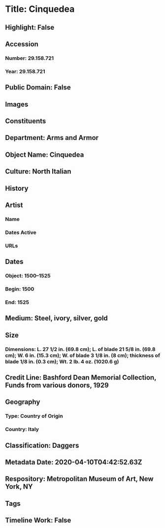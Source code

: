 # Title: Cinquedea
## Highlight: False
## Accession
### Number: 29.158.721
### Year: 29.158.721
## Public Domain: False
## Images
## Constituents
## Department: Arms and Armor
## Object Name: Cinquedea
## Culture: North Italian
## History
## Artist
### Name
### Dates Active
### URLs
## Dates
### Object: 1500–1525
### Begin: 1500
### End: 1525
## Medium: Steel, ivory, silver, gold
## Size
### Dimensions: L. 27 1/2 in. (69.8 cm); L. of blade 21 5/8 in. (69.8 cm); W. 6 in. (15.3 cm); W. of blade 3 1/8 in. (8 cm); thickness of blade 1/8 in. (0.3 cm); Wt. 2 lb. 4 oz. (1020.6 g)
## Credit Line: Bashford Dean Memorial Collection, Funds from various donors, 1929
## Geography
### Type: Country of Origin
### Country: Italy
## Classification: Daggers
## Metadata Date: 2020-04-10T04:42:52.63Z
## Respository: Metropolitan Museum of Art, New York, NY
## Tags
## Timeline Work: False